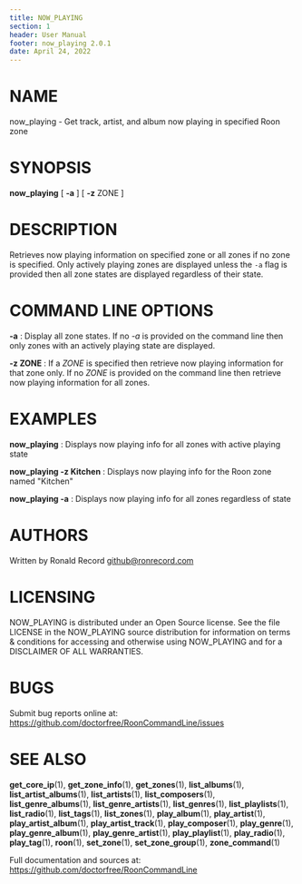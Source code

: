 ```yaml
---
title: NOW_PLAYING
section: 1
header: User Manual
footer: now_playing 2.0.1
date: April 24, 2022
---
```

# NAME
now_playing - Get track, artist, and album now playing in specified Roon zone

# SYNOPSIS
**now_playing** [ **-a** ] [ **-z** ZONE ]

# DESCRIPTION
Retrieves now playing information on specified zone or all zones if no zone is specified. Only actively playing zones are displayed unless the `-a` flag is provided then all zone states are displayed regardless of their state.

# COMMAND LINE OPTIONS

**-a**
: Display all zone states. If no *-a* is provided on the command line then only zones with an actively playing state are displayed.

**-z ZONE**
: If a *ZONE* is specified then retrieve now playing information for that zone only. If no *ZONE* is provided on the command line then retrieve now playing information for all zones.

# EXAMPLES
**now_playing**
: Displays now playing info for all zones with active playing state

**now_playing -z Kitchen**
: Displays now playing info for the Roon zone named "Kitchen"

**now_playing -a**
: Displays now playing info for all zones regardless of state

# AUTHORS
Written by Ronald Record github@ronrecord.com

# LICENSING
NOW_PLAYING is distributed under an Open Source license.
See the file LICENSE in the NOW_PLAYING source distribution
for information on terms &amp; conditions for accessing and
otherwise using NOW_PLAYING and for a DISCLAIMER OF ALL WARRANTIES.

# BUGS
Submit bug reports online at: https://github.com/doctorfree/RoonCommandLine/issues

# SEE ALSO
**get_core_ip**(1), **get_zone_info**(1), **get_zones**(1), **list_albums**(1), **list_artist_albums**(1), **list_artists**(1), **list_composers**(1), **list_genre_albums**(1), **list_genre_artists**(1), **list_genres**(1), **list_playlists**(1), **list_radio**(1), **list_tags**(1), **list_zones**(1), **play_album**(1), **play_artist**(1), **play_artist_album**(1), **play_artist_track**(1), **play_composer**(1), **play_genre**(1), **play_genre_album**(1), **play_genre_artist**(1), **play_playlist**(1), **play_radio**(1), **play_tag**(1), **roon**(1), **set_zone**(1), **set_zone_group**(1), **zone_command**(1)

Full documentation and sources at: https://github.com/doctorfree/RoonCommandLine

